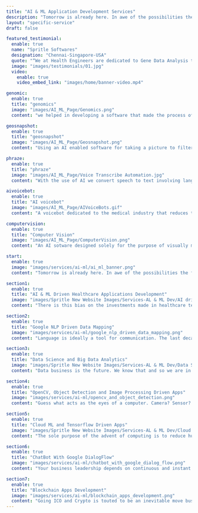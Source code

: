 ```yaml
---
title: "AI & ML Application Development Services"
description: "Tomorrow is already here. In awe of the possibilities the future has to offer, has had us intrigued and indulge in wanting to contribute to the AI-world. Machine learning, computer vision and fuzzy logic are the sciences we choose to have our hands-on."
layout: "specific-service"
draft: false

featured_testimonial:
  enable: true
  name: "Spritle Softwares"
  designation: "Chennai-Singapore-USA"
  quote: "“We at Health Engineers are dedicated to Gene Data Analysis to provide transforming software solutions for practitioners, patients, healthcare providers & hospitals.”"
  image: "images/testimonials/01.jpg"
  video:
    enable: true
    video_embed_link: "images/home/banner-video.mp4"

genomic:
  enable: true
  title: "genomics"
  image: "images/AI_ML_Page/Genomics.png"
  content: "we helped in developing a software that made the process of creating personalized medicine based on the genes of a person to ensure maximum effect and minimum or no side effect a possibility."

geosnapshot:
  enable: true
  title: "geosnapshot"
  image: "images/AI_ML_Page/Geosnapshot.png"
  content: "Using an AI enabled software for taking a picture to filter out images that you are present in from a file that contains a massive amount of jpegs."

phraze:
  enable: true
  title: "phraze"
  image: "images/AI_ML_Page/Voice Transcribe Automation.jpg"
  content: "With the use of AI we convert speech to text involving language that has medical content in order to lessen the burden on the doctor who has to produce the prescription. "

aivoicebot:
  enable: true
  title: "AI voicebot"
  image: "images/AI_ML_Page/AIVoiceBots.gif"
  content: "A voicebot dedicated to the medical industry that reduces the burden on the nurses and makes it easy to make appoimntments, regular checkups and other general functions observed by the nurses."

computervision:
  enable: true
  title: "Computer Vision"
  image: "images/AI_ML_Page/ComputerVision.png"
  content: "An AI sotware designed solely for the purpose of visually managing the tasks and the safety of the employees that work in the industries."

start:
  enable: true
  image: "images/services/ai-ml/ai_ml_banner.png"
  content: "Tomorrow is already here. In awe of the possibilities the future has to offer, has had us intrigued and indulge in wanting to contribute to the AI-world. Machine learning, computer vision and fuzzy logic are the sciences we choose to have our hands-on."

section1:
  enable: true
  title: "AI & ML Driven Healthcare Applications Development"
  image: "images/Spritle New Website Images/Services-AL & ML Dev/AI driven healthcare applications development 1 (2).png"
  content: "There is this bias on the investments made in healthcare tech and research. Rightfully so as improving life expectancy has been the core purpose driving most innovations. Hold good for Tech as well. AI and ML cloud driven solutions for real time monitoring, intelligent complex analysis, prescriptive predictions and many more. Neural networks are fed loads of new data continuously to keep learning and be ready for tomorrow. We are!"

section2:
  enable: true
  title: "Google NLP Driven Data Mapping"
  image: "images/services/ai-ml/google_nlp_driven_data_mapping.png"
  content: "Language is ideally a tool for communication. The last decade has seen strides to map Programming language used to talk to computers with our simple natural language. Capture the voice, segment the words and recognize the meaning. There is not a better input medium today than just speaking to a system. We have built some of the most powerful NLP systems that seamlessly & efficiently override conventional methods."

section3:
  enable: true
  title: "Data Science and Big Data Analytics"
  image: "images/Spritle New Website Images/Services-AL & ML Dev/Data Science and Data Analytics 1 (1).png"
  content: "Data business is the future. We know that and so we are in. Adapting early, as part of our heavy data analytical projects, we have evolved into Big Data experts taking on some of the more complex computations being performed seamlessly in real-time."

section4:
  enable: true
  title: "OpenCV, Object Detection and Image Processing Driven Apps"
  image: "images/services/ai-ml/opencv_and_object_detection.png"
  content: "Guess what acts as the eyes of a computer. Camera? Sensor? It is Computer vision or machine vision, that helps the system to identify segment and recognize the information it is fed. Face recognition, object recognition are made more easily available for for applications today. Talk to our Tensor-flow experts to learn how to build a solution you need."

section5:
  enable: true
  title: "Cloud ML and Tensorflow Driven Apps"
  image: "images/Spritle New Website Images/Services-AL & ML Dev/Cloud ML and Tensorflow driven apps 1 (1).png"
  content: "The sole purpose of the advent of computing is to reduce human dependencies for repetitive, binary and non creative tasks. It does drastically improve productivity and accuracy. RPA is the revolution that enables developers to automate simple to very complex intuitiveness driven tasks. Ride on the tide today to see a massive increase in your process efficiency."

section6:
  enable: true
  title: "ChatBot With Google DialogFlow"
  image: "images/services/ai-ml/chatbot_with_google_dialog_flow.png"
  content: "Your business leadership depends on continuous and instant customer interaction and support. Support teams play their parts to solve complex tickets. But what about the redundant and repetitive tickets. They can be identified and addressed to achieve superior consumer interaction. See our case studies of intuitive chat bots that you can't tell apart for an agent."

section7:
  enable: true
  title: "Blockchain Apps Development"
  image: "images/services/ai-ml/blockchain_apps_development.png"
  content: "Going ICO and Crypto is touted to be an inevitable move business and commerce world needs to take up. The tech cant be more excited as the last decade has seen brilliant apps playing around the opportunities the domain ecosystem has to offer. A complex science if not dealt with expert consultants. Thankfully we have a geared team to take up your next Blockchain app idea."
---
```

